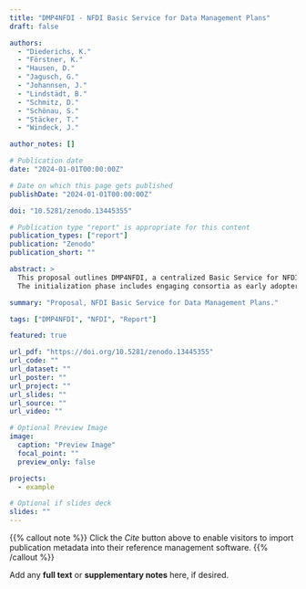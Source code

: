 ```yaml
---
title: "DMP4NFDI - NFDI Basic Service for Data Management Plans"
draft: false

authors:
  - "Diederichs, K."
  - "Förstner, K."
  - "Hausen, D."
  - "Jagusch, G."
  - "Johannsen, J."
  - "Lindstädt, B."
  - "Schmitz, D."
  - "Schönau, S."
  - "Stäcker, T."
  - "Windeck, J."

author_notes: []

# Publication date
date: "2024-01-01T00:00:00Z"

# Date on which this page gets published
publishDate: "2024-01-01T00:00:00Z"

doi: "10.5281/zenodo.13445355"

# Publication type "report" is appropriate for this content
publication_types: ["report"]
publication: "Zenodo"
publication_short: ""

abstract: >
  This proposal outlines DMP4NFDI, a centralized Basic Service for NFDI-wide data management plans (DMPs) and software management plans (SMPs), addressing critical gaps in the NFDI infrastructure for their use and application. In addition to centrally hosting the open-source DMP tool RDMO, the service will coordinate template creation, content standardization, and provide guidance through training and support to consortial staff responsible for DMPs. These measures aim to facilitate discipline-specific DMP templates in standardized, machine-readable, and interoperable formats, enhancing communication among stakeholders and services involved in an RDM process, supporting processes like data collection and review.
  The initialization phase includes engaging consortia as early adopters to refine requirements, support the development of DMP templates, creating a DMP template framework for the NFDI and prototypes for service integrations in RDMO. The service aims to maximize the benefits of a widespread adoption and utilization of DMPs for the entire research data ecosystem of the NFDI by fostering interoperability and integration of DMPs with RDMO across the NFDI through its central coordination.

summary: "Proposal, NFDI Basic Service for Data Management Plans."

tags: ["DMP4NFDI", "NFDI", "Report"]

featured: true

url_pdf: "https://doi.org/10.5281/zenodo.13445355"
url_code: ""
url_dataset: ""
url_poster: ""
url_project: ""
url_slides: ""
url_source: ""
url_video: ""

# Optional Preview Image
image:
  caption: "Preview Image"
  focal_point: ""
  preview_only: false

projects:
  - example

# Optional if slides deck
slides: ""
---
```


{{% callout note %}}
Click the _Cite_ button above to enable visitors to import publication metadata into their reference management software.
{{% /callout %}}

Add any **full text** or **supplementary notes** here, if desired.
